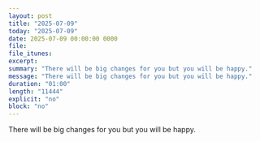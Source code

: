 ```yaml
---
layout: post
title: "2025-07-09"
today: "2025-07-09"
date: 2025-07-09 00:00:00 0000
file:
file_itunes:
excerpt:
summary: "There will be big changes for you but you will be happy."
message: "There will be big changes for you but you will be happy."
duration: "01:00"
length: "11444"
explicit: "no"
block: "no"
---
```

There will be big changes for you but you will be happy.

